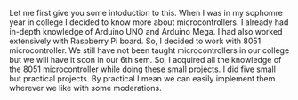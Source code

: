 Let me first give you some intoduction to this. When I was in my sophomre year in college I decided to know more about microcontrollers.
I already had in-depth knowledge of Arduino UNO and Arduino Mega. I had also worked extensively with Raspberry Pi board. So, I decided to
work with 8051 microcontroller. We still have not been taught microcontrollers in our college but we will have it soon in our 6th sem. So,
I acquired all the knowledge of the 8051 microcontroller while doing these small projects. I did five small but practical projects. By 
practical I mean we can easily implement them wherever we like with some moderations.

